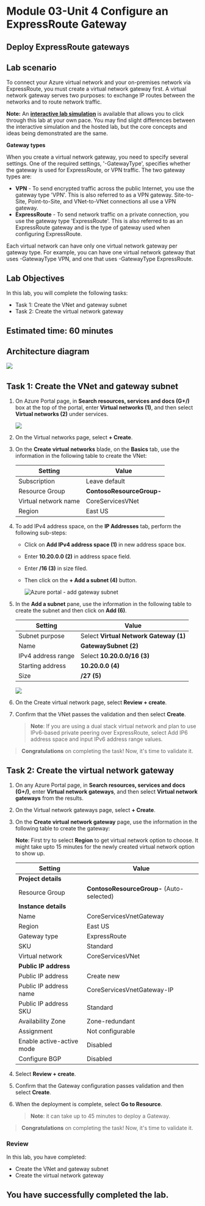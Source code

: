 # Module 03-Unit 4 Configure an ExpressRoute Gateway

## Deploy ExpressRoute gateways

## Lab scenario 

To connect your Azure virtual network and your on-premises network via ExpressRoute, you must create a virtual network gateway first. A virtual network gateway serves two purposes: to exchange IP routes between the networks and to route network traffic. 

**Note:** An **[interactive lab simulation](https://mslabs.cloudguides.com/guides/AZ-700%20Lab%20Simulation%20-%20Configure%20an%20ExpressRoute%20gateway)** is available that allows you to click through this lab at your own pace. You may find slight differences between the interactive simulation and the hosted lab, but the core concepts and ideas being demonstrated are the same.

**Gateway types**

When you create a virtual network gateway, you need to specify several settings. One of the required settings, '-GatewayType', specifies whether the gateway is used for ExpressRoute, or VPN traffic. The two gateway types are:

- **VPN** - To send encrypted traffic across the public Internet, you use the gateway type 'VPN'. This is also referred to as a VPN gateway. Site-to-Site, Point-to-Site, and VNet-to-VNet connections all use a VPN gateway.
- **ExpressRoute** - To send network traffic on a private connection, you use the gateway type 'ExpressRoute'. This is also referred to as an ExpressRoute gateway and is the type of gateway used when configuring ExpressRoute.

Each virtual network can have only one virtual network gateway per gateway type. For example, you can have one virtual network gateway that uses -GatewayType VPN, and one that uses -GatewayType ExpressRoute.


## Lab Objectives
In this lab, you will complete the following tasks:

+ Task 1: Create the VNet and gateway subnet
+ Task 2: Create the virtual network gateway

## Estimated time: 60 minutes

## Architecture diagram

   ‎![](../media/az700-m3-unit4.png)


## Task 1: Create the VNet and gateway subnet

1. On Azure Portal page, in **Search resources, services and docs (G+/)** box at the top of the portal, enter **Virtual networks (1)**, and then select **Virtual 
   networks (2)** under services.

    ![](../media/VN.png)
   
1. On the Virtual networks page, select **+ Create**.

1. On the **Create virtual networks** blade, on the **Basics** tab, use the information in the following table to create the VNet:

   | **Setting**          | **Value**                        |
   | -------------------- | -------------------------------- |
   | Subscription         | Leave default                    |
   | Resource Group       | **ContosoResourceGroup-<inject key="DeploymentID" enableCopy="false"/>**|
   | Virtual network name | CoreServicesVNet                 |
   | Region               | East US                          |

1. To add IPv4 address space, on the **IP Addresses** tab, perform the following sub-steps:
      - Click on **Add IPv4 address space (1)** in new address space box.
      - Enter **10.20.0.0 (2)** in address space field.
      - Enter **/16 (3)** in size filed.
      - Then click on the **+ Add a subnet (4)** button.

         ![Azure portal - add gateway subnet](../media/image-01.png)

1. In the **Add a subnet** pane, use the information in the following table to create the subnet and then click on **Add (6)**.

   | **Setting**                  | **Value**     |
   | ---------------------------- | ------------- |
   | Subnet purpose               | Select **Virtual Network Gateway (1)** |
   | Name                         | **GatewaySubnet (2)**  |
   | IPv4 address range           | Select **10.20.0.0/16 (3)**  |
   | Starting address             | **10.20.0.0 (4)**     |
   | Size                         | **/27 (5)**           |

    ![](../media/m3-u4-t1-s5.png)

1. On the Create virtual network page, select **Review + create**.

1. Confirm that the VNet passes the validation and then select **Create**.

   >**Note**: If you are using a dual stack virtual network and plan to use IPv6-based private peering over ExpressRoute, select Add IP6 address space and input IPv6 address range values.

> **Congratulations** on completing the task! Now, it's time to validate it.
   <validation step="4b8c0911-f548-4fa0-ad62-298ff78aa0e5" />

## Task 2: Create the virtual network gateway

1. On any Azure Portal page, in **Search resources, services and docs (G+/)**, enter **Virtual network gateways**, and then select **Virtual network gateways** from the results.

1. On the Virtual network gateways page, select **+ Create**.

1. On the **Create virtual network gateway** page, use the information in the following table to create the gateway:

   **Note**: First try to select **Region** to get virtual network option to choose. It might take upto 15 minutes for the newly created virtual network option to show up. 

   | **Setting**               | **Value**                  |
   | ------------------------- | -------------------------- |
   | **Project details**       |                            |
   | Resource Group            | **ContosoResourceGroup-<inject key="DeploymentID" enableCopy="false"/>** (Auto-selected)     |
   | **Instance details**      |                            |
   | Name                      | CoreServicesVnetGateway    |
   | Region                    | East US                    |
   | Gateway type              | ExpressRoute               |
   | SKU                       | Standard                   |
   | Virtual network           | CoreServicesVNet           |
   | **Public IP address**     |                            |
   | Public IP address         | Create new                 |
   | Public IP address name    | CoreServicesVnetGateway-IP |
   | Public IP address SKU     | Standard                   |
   | Availability Zone        | Zone-redundant |
   | Assignment                | Not configurable           |
   | Enable active-active mode | Disabled |
   | Configure BGP | Disabled | 
   
1. Select **Review + create**.

1. Confirm that the Gateway configuration passes validation and then select **Create**.

1. When the deployment is complete, select **Go to Resource**.

   >**Note**: it can take up to 45 minutes to deploy a Gateway.

> **Congratulations** on completing the task! Now, it's time to validate it.
   <validation step="15a76eb7-8705-4ab0-8c7d-c006a7ba304f" />

### Review
In this lab, you have completed:

- Create the VNet and gateway subnet
- Create the virtual network gateway
  
## You have successfully completed the lab.
